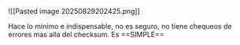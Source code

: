 
![[Pasted image 20250829202425.png]]

Hace lo minimo e indispensable, no es seguro, no tiene chequeos de errores mas alla del checksum. Es ==SIMPLE==

